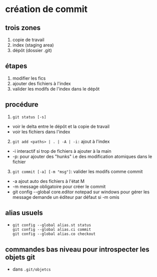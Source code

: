 # création de commit

## trois zones

1. copie de travail
2. index (staging area)
3. dépôt (dossier .git)

## étapes 

1. modifier les fics
2. ajouter des fichiers à l'index
3. valider les modifs de l'index dans le dépôt

## procédure

1. `git status [-s]`
  - voir le delta entre le dépôt et la copie de travail
  - voir les fichiers dans l'index

2. `git add <paths> | . | -A | -i:` ajout à l'index
  - -i interactif si trop de fichiers à ajouter à la main
  - -p: pour ajouter des "hunks" i.e des modification atomiques dans le fichier

3. `git commit [-a] [-m "msg"]`: valider les modifs comme commit
  - -a ajout auto des fichiers à l'état M
  - -m message obligatoire pour créer le commit
  - git config --global core.editor notepad sur windows pour gérer
    les message demande un éditeur par défaut si -m omis

## alias usuels

* ```
  git config --global alias.st status
  git config --global alias.ci commit
  git config --global alias.co checkout
  ```
  
## commandes bas niveau pour introspecter les objets git

 * dans `.git/objetcs`

